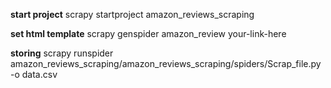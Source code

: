 
**start project**
scrapy startproject amazon_reviews_scraping

**set html template**
scrapy genspider amazon_review your-link-here

**storing**
scrapy runspider amazon_reviews_scraping/amazon_reviews_scraping/spiders/Scrap_file.py -o data.csv
